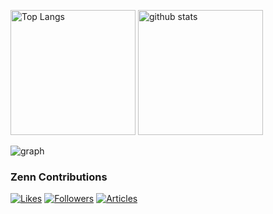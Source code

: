 <p align="left">
  <img alt="Top Langs" height="200px" src="https://github-readme-stats.vercel.app/api/top-langs/?username=naokiwakata&size_weight=0.5&count_weight=0.5&theme=gruvbox" />
  <img alt="github stats" height="200px" src="https://github-readme-stats.vercel.app/api?username=naokiwakata&show_icons=true&hide=contribs&theme=gruvbox&count_private=true" />
</p>

![graph](http://github-profile-summary-cards.vercel.app/api/cards/profile-details?username=naokiwakata&theme=gruvbox)

### Zenn Contributions
[![Likes](https://badgen.org/img/zenn/wakanao/likes?style=plastic)](https://zenn.dev/naokiwakata)
[![Followers](https://badgen.org/img/zenn/wakanao/followers?style=plastic)](https://zenn.dev/naokiwakata)
[![Articles](https://badgen.org/img/zenn/wakanao/articles?style=plastic)](https://zenn.dev/naokiwakata)
